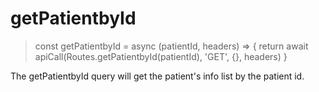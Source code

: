 # getPatientbyId

> const getPatientbyId = async (patientId, headers) => {
  return await apiCall(Routes.getPatientbyId(patientId), 'GET', {}, headers)
}

The getPatientbyId query will get the patient's info list by the patient id.
